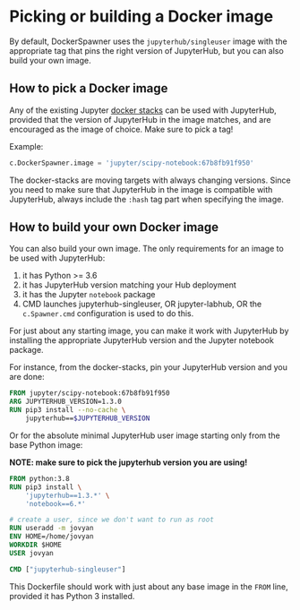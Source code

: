# Picking or building a Docker image

By default, DockerSpawner uses the `jupyterhub/singleuser` image
with the appropriate tag that pins the right version of JupyterHub,
but you can also build your own image.

## How to pick a Docker image

Any of the existing Jupyter [docker stacks](https://github.com/jupyter/docker-stacks)
can be used with JupyterHub, provided that the version of JupyterHub in the image matches,
and are encouraged as the image of choice. Make sure to pick a tag!

Example:

```python
c.DockerSpawner.image = 'jupyter/scipy-notebook:67b8fb91f950'
```

The docker-stacks are moving targets with always changing versions.
Since you need to make sure that JupyterHub in the image is compatible with JupyterHub,
always include the `:hash` tag part when specifying the image.

## How to build your own Docker image

You can also build your own image.
The only requirements for an image to be used with JupyterHub:

1. it has Python >= 3.6
2. it has JupyterHub version matching your Hub deployment
3. it has the Jupyter `notebook` package
4. CMD launches jupyterhub-singleuser, OR jupyter-labhub, OR the `c.Spawner.cmd` configuration is used
   to do this.

For just about any starting image, you can make it work with JupyterHub by installing
the appropriate JupyterHub version and the Jupyter notebook package.

For instance, from the docker-stacks, pin your JupyterHub version and you are done:

```Dockerfile
FROM jupyter/scipy-notebook:67b8fb91f950
ARG JUPYTERHUB_VERSION=1.3.0
RUN pip3 install --no-cache \
    jupyterhub==$JUPYTERHUB_VERSION
```

Or for the absolute minimal JupyterHub user image starting only from the base Python image:

**NOTE: make sure to pick the jupyterhub version you are using!**

```Dockerfile
FROM python:3.8
RUN pip3 install \
    'jupyterhub==1.3.*' \
    'notebook==6.*'

# create a user, since we don't want to run as root
RUN useradd -m jovyan
ENV HOME=/home/jovyan
WORKDIR $HOME
USER jovyan

CMD ["jupyterhub-singleuser"]
```

This Dockerfile should work with just about any base image in the `FROM` line,
provided it has Python 3 installed.
